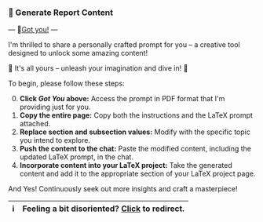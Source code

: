 ###  🧠 Generate Report Content 

— 🦾[Got you!](https://github.com/yaya2devops/bachelor-guide/blob/e677924dc12622fb017754e2dfe75d15bdea8038/docs/images/InternsAssets/gen-latex-prompt.pdf) —

I'm thrilled to share a personally crafted prompt for you – a creative tool designed to unlock some amazing content! 

🌟 It's all yours – unleash your imagination and dive in! 🚀

To begin, please follow these steps:

0. **Click *Got You* above:** Access the prompt in PDF format that I'm providing just for you.
1. **Copy the entire page:** Copy both the instructions and the LaTeX prompt attached.
2. **Replace section and subsection values:** Modify with the specific topic you intend to explore.
3. **Push the content to the chat:** Paste the modified content, including the updated LaTeX prompt, in the chat.
4. **Incorporate content into your LaTeX project:** Take the generated content and add it to the appropriate section of your LaTeX project page.

And Yes! Continuously seek out more insights and craft a masterpiece!


| :information_source:        | Feeling a bit disoriented? [Click](prompt-poc.md) to redirect.      |
|---------------|:------------------------|


